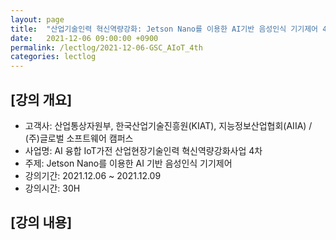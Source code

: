 ```yaml
---
layout: page
title:  "산업기술인력 혁신역량강화: Jetson Nano를 이용한 AI기반 음성인식 기기제어 4차"
date:   2021-12-06 09:00:00 +0900
permalink: /lectlog/2021-12-06-GSC_AIoT_4th
categories: lectlog
---
```


## [강의 개요]

* 고객사: 산업통상자원부, 한국산업기술진흥원(KIAT), 지능정보산업협회(AIIA) / (주)글로벌 소프트웨어 캠퍼스
* 사업명: AI 융합 IoT가전 산업현장기술인력 혁신역량강화사업 4차
* 주제: Jetson Nano를 이용한 AI 기반 음성인식 기기제어
* 강의기간: 2021.12.06 ~ 2021.12.09
* 강의시간: 30H

## [강의 내용]

